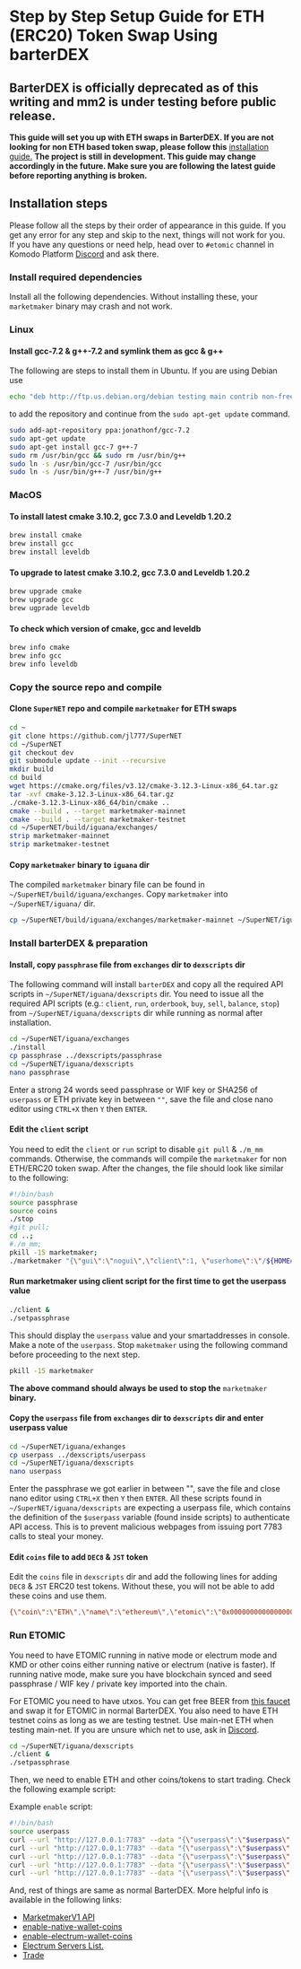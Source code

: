 # Step by Step Setup Guide for ETH (ERC20) Token Swap Using barterDEX

## BarterDEX is officially deprecated as of this writing and mm2 is under testing before public release.

**This guide will set you up with ETH swaps in BarterDEX. If you are not looking for non ETH based token swap, please follow this** [installation guide.](./install-marketmakerV1.md) **The project is still in development. This guide may change accordingly in the future. Make sure you are following the latest guide before reporting anything is broken.**

## Installation steps

Please follow all the steps by their order of appearance in this guide. If you get any error for any step and skip to the next, things will not work for you. If you have any questions or need help, head over to `#etomic` channel in Komodo Platform [Discord](https://komodoplatform.com/discord) and ask there.

### Install required dependencies

Install all the following dependencies. Without installing these, your `marketmaker` binary may crash and not work.

### Linux

#### Install gcc-7.2 & g++-7.2 and symlink them as gcc & g++

The following are steps to install them in Ubuntu. If you are using Debian use

```bash
echo "deb http://ftp.us.debian.org/debian testing main contrib non-free" | sudo tee /etc/apt/sources.list.d/forgcc.list
```

to add the repository and continue from the `sudo apt-get update` command.

```bash
sudo add-apt-repository ppa:jonathonf/gcc-7.2
sudo apt-get update
sudo apt-get install gcc-7 g++-7
sudo rm /usr/bin/gcc && sudo rm /usr/bin/g++
sudo ln -s /usr/bin/gcc-7 /usr/bin/gcc
sudo ln -s /usr/bin/g++-7 /usr/bin/g++
```

### MacOS

#### To install latest cmake 3.10.2, gcc 7.3.0 and Leveldb 1.20.2

```bash
brew install cmake
brew install gcc
brew install leveldb
```

#### To upgrade to latest cmake 3.10.2, gcc 7.3.0 and Leveldb 1.20.2

```bash
brew upgrade cmake
brew upgrade gcc
brew ugprade leveldb
```

#### To check which version of cmake, gcc and leveldb

```bash
brew info cmake
brew info gcc
brew info leveldb
```

### Copy the source repo and compile

#### Clone `SuperNET` repo and compile `marketmaker` for ETH swaps

```bash
cd ~
git clone https://github.com/jl777/SuperNET
cd ~/SuperNET
git checkout dev
git submodule update --init --recursive
mkdir build
cd build
wget https://cmake.org/files/v3.12/cmake-3.12.3-Linux-x86_64.tar.gz
tar -xvf cmake-3.12.3-Linux-x86_64.tar.gz
./cmake-3.12.3-Linux-x86_64/bin/cmake ..
cmake --build . --target marketmaker-mainnet
cmake --build . --target marketmaker-testnet
cd ~/SuperNET/build/iguana/exchanges/
strip marketmaker-mainnet
strip marketmaker-testnet
```

#### Copy `marketmaker` binary to `iguana` dir

The compiled `marketmaker` binary file can be found in `~/SuperNET/build/iguana/exchanges`. Copy `marketmaker` into `~/SuperNET/iguana/` dir.

```bash
cp ~/SuperNET/build/iguana/exchanges/marketmaker-mainnet ~/SuperNET/iguana/marketmaker
```

### Install barterDEX & preparation

#### Install, copy `passphrase` file from `exchanges` dir to `dexscripts` dir

The following command will install `barterDEX` and copy all the required API scripts in `~/SuperNET/iguana/dexscripts` dir. You need to issue all the required API scripts (e.g.: `client`, `run`, `orderbook`, `buy`, `sell`, `balance`, `stop`) from `~/SuperNET/iguana/dexscripts` dir while running as normal after installation.

```bash
cd ~/SuperNET/iguana/exchanges
./install
cp passphrase ../dexscripts/passphrase
cd ~/SuperNET/iguana/dexscripts
nano passphrase
```

Enter a strong 24 words seed passphrase or WIF key or SHA256 of `userpass` or ETH private key in between `""`, save the file and close nano editor using `CTRL+X` then `Y` then `ENTER`.

#### Edit the `client` script

You need to edit the `client` or `run` script to disable `git pull` & `./m_mm` commands. Otherwise, the commands will compile the `marketmaker` for non ETH/ERC20 token swap. After the changes, the file should look like similar to the following:

```bash
#!/bin/bash
source passphrase
source coins
./stop
#git pull;
cd ..;
#./m_mm;
pkill -15 marketmaker;
./marketmaker "{\"gui\":\"nogui\",\"client\":1, \"userhome\":\"/${HOME#"/"}\", \"passphrase\":\"$passphrase\", \"coins\":$coins}" &
```

#### Run marketmaker using client script for the first time to get the userpass value

```bash
./client &
./setpassphrase
```

This should display the `userpass` value and your smartaddresses in console. Make a note of the `userpass`. Stop `maketmaker` using the following command before proceeding to the next step.

```bash
pkill -15 marketmaker
```

**The above command should always be used to stop the** `marketmaker` **binary.**

#### Copy the `userpass` file from `exchanges` dir to `dexscripts` dir and enter userpass value

```bash
cd ~/SuperNET/iguana/exhanges
cp userpass ../dexscripts/userpass
cd ~/SuperNET/iguana/dexscripts
nano userpass
```

Enter the passphrase we got earlier in between "", save the file and close nano editor using `CTRL+X` then `Y` then `ENTER`. All these scripts found in `~/SuperNET/iguana/dexscripts` are expecting a userpass file, which contains the definition of the `$userpass` variable (found inside scripts) to authenticate API access. This is to prevent malicious webpages from issuing port 7783 calls to steal your money.

#### Edit `coins` file to add `DEC8` & `JST` token

Edit the `coins` file in `dexscripts` dir and add the following lines for adding `DEC8` & `JST` ERC20 test tokens. Without these, you will not be able to add these coins and use them.

```bash
{\"coin\":\"ETH\",\"name\":\"ethereum\",\"etomic\":\"0x0000000000000000000000000000000000000000\",\"rpcport\":80},      {\"coin\":\"JST\",\"name\":\"JST\",\"etomic\":\"0x996a8ae0304680f6a69b8a9d7c6e37d65ab5ab56\",\"rpcport\":80},   {\"coin\":\"DEC8\",\"name\":\"DEC8\",\"etomic\":\"0x3ab100442484dc2414aa75b2952a0a6f03f8abfd\",\"rpcport\":80},         {\"coin\":\"EOS\",\"name\":\"EOS\",\"etomic\":\"0x86fa049857e0209aa7d9e616f7eb3b3b78ecfdb0\",\"rpcport\":80},
```

### Run ETOMIC

You need to have ETOMIC running in native mode or electrum mode and KMD or other coins either running native or electrum (native is faster). If running native mode, make sure you have blockchain synced and seed passphrase / WIF key / private key imported into the chain.

For ETOMIC you need to have utxos. You can get free BEER from [this faucet](http://atomicexplorer.com/#/faucet) and swap it for ETOMIC in normal BarterDEX. You also need to have ETH testnet coins as long as we are testing testnet. Use main-net ETH when testing main-net. If you are unsure which net to use, ask in [Discord](https://komodoplatform.com/discord).

```bash
cd ~/SuperNET/iguana/dexscripts
./client &
./setpassphrase
```

Then, we need to enable ETH and other coins/tokens to start trading. Check the following example script:

Example `enable` script:

```bash
#!/bin/bash
source userpass
curl --url "http://127.0.0.1:7783" --data "{\"userpass\":\"$userpass\",\"method\":\"enable\",\"coin\":\"BEER\"}"
curl --url "http://127.0.0.1:7783" --data "{\"userpass\":\"$userpass\",\"method\":\"enable\",\"coin\":\"ETOMIC\"}"
curl --url "http://127.0.0.1:7783" --data "{\"userpass\":\"$userpass\",\"method\":\"enable\",\"coin\":\"DEC8\"}"
curl --url "http://127.0.0.1:7783" --data "{\"userpass\":\"$userpass\",\"method\":\"enable\",\"coin\":\"JST\"}"
curl --url "http://127.0.0.1:7783" --data "{\"userpass\":\"$userpass\",\"method\":\"enable\",\"coin\":\"ETH\"}"
```

And, rest of things are same as normal BarterDEX. More helpful info is available in the following links:

- [MarketmakerV1 API](../api/general.md)
- [enable-native-wallet-coins](../usage/enable-native-wallet-coins.md)
- [enable-electrum-wallet-coins](../usage/enable-electrum-wallet-coins.md)
- [Electrum Servers List.](../coin-integration//electrum-servers-list.md)
- [Trade](../usage/trade.md)
